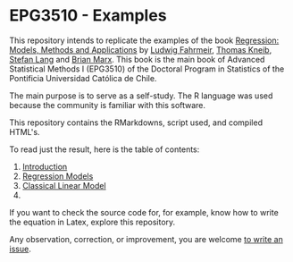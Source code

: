 # EPG3510 - Examples

This repository intends to replicate the examples of the book [Regression: Models, Methods and Applications](https://link.springer.com/book/10.1007/978-3-642-34333-9) by [Ludwig Fahrmeir](https://link.springer.com/search?dc.creator=Ludwig+Fahrmeir), [Thomas Kneib](https://link.springer.com/search?dc.creator=Thomas+Kneib), [Stefan Lang](https://link.springer.com/search?dc.creator=Stefan+Lang) and [Brian Marx](https://link.springer.com/search?dc.creator=Brian+Marx). This book is the main book of Advanced Statistical Methods I (EPG3510) of the Doctoral Program in Statistics of the Pontificia Universidad Católica de Chile.

The main purpose is to serve as a self-study. The R language was used because the community is familiar with this software.

This repository contains the RMarkdowns, script used, and compiled HTML's.

To read just the result, here is the table of contents:

1. [Introduction](https://starbrand.github.io/EPG3510-Examples/01-Introduction.nb.html)
2. [Regression Models](https://starbrand.github.io/EPG3510-Examples/02-Regression-Models.nb.html)
3. [Classical Linear Model](https://starbrand.github.io/EPG3510-Examples/03-Classical-Linear-Model.nb.html)
4.

If you want to check the source code for, for example, know how to write the equation in Latex, explore this repository.

Any observation, correction, or improvement, you are welcome [to write an issue](https://github.com/StarBrand/EPG3510-Examples/issues).
